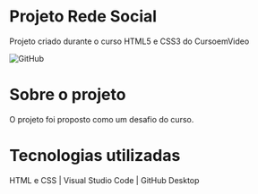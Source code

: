 <h1> Projeto Rede Social</h1>
Projeto criado durante o curso HTML5 e CSS3 do CursoemVideo

![GitHub](https://img.shields.io/github/license/regianegaspar/projeto-rede-social)
 
 <h1>Sobre o projeto</h1>
 O projeto foi proposto como um desafio do curso.

<h1>Tecnologias utilizadas</h1>
HTML e CSS |
Visual Studio Code |
GitHub Desktop
